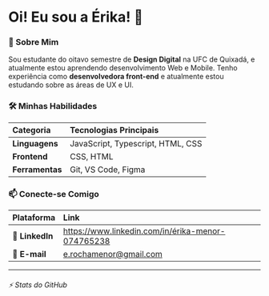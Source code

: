 # Oi! Eu sou a Érika! 👋

### 🚀 Sobre Mim

Sou estudante do oitavo semestre de **Design Digital** na UFC de Quixadá, e atualmente estou aprendendo desenvolvimento Web e Mobile. Tenho experiência como **desenvolvedora front-end** e atualmente estou estudando sobre as áreas de UX e UI.

### 🛠️ Minhas Habilidades

| Categoria | Tecnologias Principais |
| :--- | :--- |
| **Linguagens** | JavaScript, Typescript, HTML, CSS |
| **Frontend** | CSS, HTML |
| **Ferramentas** | Git, VS Code, Figma |

### 📫 Conecte-se Comigo

| Plataforma | Link |
| :--- | :--- |
| 🔗 **LinkedIn** | https://www.linkedin.com/in/érika-menor-074765238 |
| 📧 **E-mail** | e.rochamenor@gmail.com |

---

###### ⚡ Stats do GitHub
